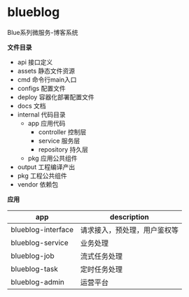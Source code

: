 # blueblog

Blue系列微服务-博客系统

**文件目录**

- api 接口定义
- assets 静态文件资源
- cmd 命令行main入口
- configs 配置文件
- deploy 容器化部署配置文件
- docs 文档
- internal 代码目录
    - app 应用代码
        - controller 控制层
        - service 服务层
        - repository 持久层
    - pkg 应用公共组件
- output 工程编译产出
- pkg 工程公共组件
- vendor 依赖包

**应用**

| app | description |
| --- | --- |
| blueblog-interface | 请求接入，预处理，用户鉴权等 |
| blueblog-service | 业务处理 |
| blueblog-job | 流式任务处理 |
| blueblog-task | 定时任务处理 |
| blueblog-admin | 运营平台 |
